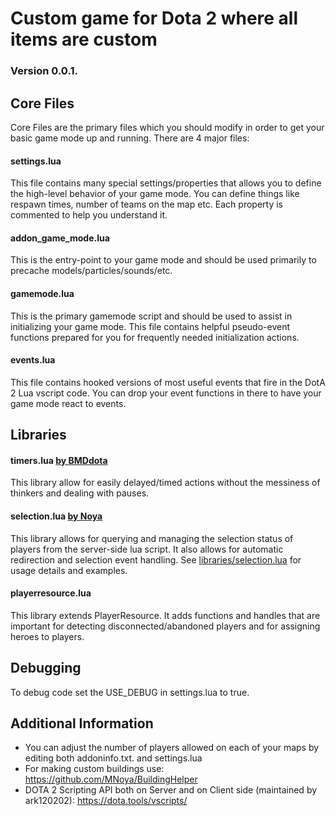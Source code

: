 # Custom game for Dota 2 where all items are custom

### Version 0.0.1.

## Core Files
Core Files are the primary files which you should modify in order to get your basic game mode up and running.  There are 4 major files:

#### settings.lua
This file contains many special settings/properties that allows you to define the high-level behavior of your game mode.
You can define things like respawn times, number of teams on the map etc.  Each property is commented to help you understand it.

#### addon_game_mode.lua
This is the entry-point to your game mode and should be used primarily to precache models/particles/sounds/etc.

#### gamemode.lua
This is the primary gamemode script and should be used to assist in initializing your game mode.
This file contains helpful pseudo-event functions prepared for you for frequently needed initialization actions.

#### events.lua
This file contains hooked versions of most useful events that fire in the DotA 2 Lua vscript code.
You can drop your event functions in there to have your game mode react to events.

## Libraries

#### timers.lua [by BMDdota](https://github.com/bmddota)
This library allow for easily delayed/timed actions without the messiness of thinkers and dealing with pauses.

#### selection.lua [by Noya](https://github.com/MNoya)
This library allows for querying and managing the selection status of players from the server-side lua script.  It also allows for automatic redirection and selection event handling.
See [libraries/selection.lua](https://github.com/bmddota/barebones/blob/source2/game/dota_addons/barebones/scripts/vscripts/libraries/selection.lua) for usage details and examples.  

#### playerresource.lua
This library extends PlayerResource. It adds functions and handles that are important for detecting disconnected/abandoned players and for assigning heroes to players.

## Debugging
To debug code set the USE_DEBUG in settings.lua to true.

## Additional Information
- You can adjust the number of players allowed on each of your maps by editing both addoninfo.txt. and settings.lua
- For making custom buildings use: https://github.com/MNoya/BuildingHelper
- DOTA 2 Scripting API both on Server and on Client side (maintained by ark120202): https://dota.tools/vscripts/
